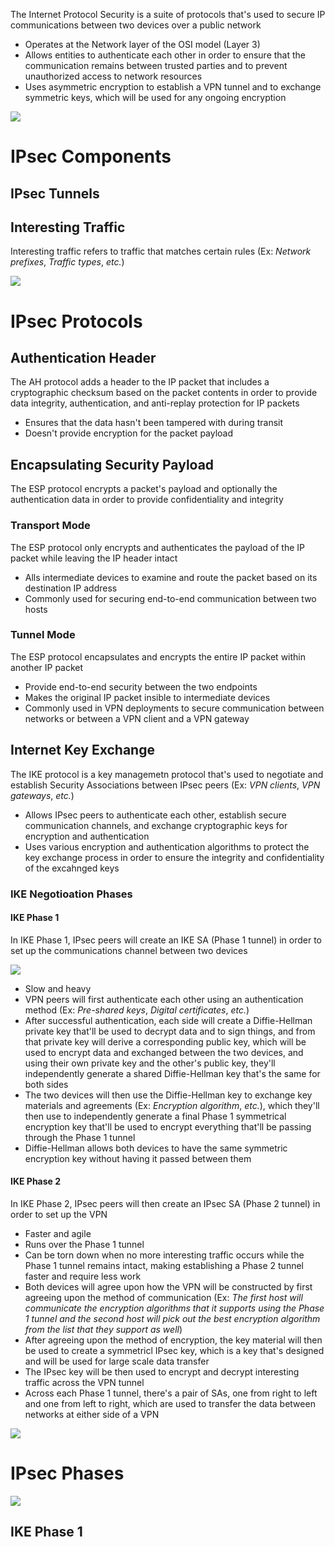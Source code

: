 The Internet Protocol Security is a suite of protocols that's used to secure IP communications between two devices over a public network

* Operates at the Network layer of the OSI model (Layer 3)
* Allows entities to authenticate each other in order to ensure that the communication remains between trusted parties and to prevent unauthorized access to network resources
* Uses asymmetric encryption to establish a VPN tunnel and to exchange symmetric keys, which will be used for any ongoing encryption

![](https://github.com/JonmarCorpuz/SecondBrain/blob/main/Assets/Whitespace.png)

# IPsec Components

## IPsec Tunnels

## Interesting Traffic

Interesting traffic refers to traffic that matches certain rules (Ex: *Network prefixes*, *Traffic types*, *etc.*)

![](https://github.com/JonmarCorpuz/SecondBrain/blob/main/Assets/Whitespace.png)

# IPsec Protocols

## Authentication Header

The AH protocol adds a header to the IP packet that includes a cryptographic checksum based on the packet contents in order to provide data integrity, authentication, and anti-replay protection for IP packets

* Ensures that the data hasn't been tampered with during transit
* Doesn't provide encryption for the packet payload

## Encapsulating Security Payload

The ESP protocol encrypts a packet's payload and optionally the authentication data in order to provide confidentiality and integrity

### Transport Mode

The ESP protocol only encrypts and authenticates the payload of the IP packet while leaving the IP header intact

* Alls intermediate devices to examine and route the packet based on its destination IP address
* Commonly used for securing end-to-end communication between two hosts

### Tunnel Mode

The ESP protocol encapsulates and encrypts the entire IP packet within another IP packet

* Provide end-to-end security between the two endpoints
* Makes the original IP packet insible to intermediate devices
* Commonly used in VPN deployments to secure communication between networks or between a VPN client and a VPN gateway

## Internet Key Exchange

The IKE protocol is a key managemetn protocol that's used to negotiate and establish Security Associations between IPsec peers (Ex: *VPN clients*, *VPN gateways*, *etc.*)

* Allows IPsec peers to authenticate each other, establish secure communication channels, and exchange cryptographic keys for encryption and authentication
* Uses various encryption and authentication algorithms to protect the key exchange process in order to ensure the integrity and confidentiality of the excahnged keys

### IKE Negotioation Phases

#### IKE Phase 1 

In IKE Phase 1, IPsec peers will create an IKE SA (Phase 1 tunnel) in order to set up the communications channel between two devices

![](https://github.com/JonmarCorpuz/SecondBrain/blob/main/Assets/dfdgsgdgsgdsgddddfsdfdsfdsfdasfsadf.png)

* Slow and heavy
* VPN peers will first authenticate each other using an authentication method (Ex: *Pre-shared keys*, *Digital certificates*, *etc.*)
* After successful authentication, each side will create a Diffie-Hellman private key that'll be used to decrypt data and to sign things, and from that private key will derive a corresponding public key, which will be used to encrypt data and exchanged between the two devices, and using their own private key and the other's public key, they'll independently generate a shared Diffie-Hellman key that's the same for both sides
* The two devices will then use the Diffie-Hellman key to exchange key materials and agreements (Ex: *Encryption algorithm*, *etc.*), which they'll then use to independently generate a final Phase 1 symmetrical encryption key that'll be used to encrypt everything that'll be passing through the Phase 1 tunnel
* Diffie-Hellman allows both devices to have the same symmetric encryption key without having it passed between them

#### IKE Phase 2 

In IKE Phase 2, IPsec peers will then create an IPsec SA (Phase 2 tunnel) in order to set up the VPN

* Faster and agile
* Runs over the Phase 1 tunnel
* Can be torn down when no more interesting traffic occurs while the Phase 1 tunnel remains intact, making establishing a Phase 2 tunnel faster and require less work
* Both devices will agree upon how the VPN will be constructed by first agreeing upon the method of communication (Ex: *The first host will communicate the encryption algorithms that it supports using the Phase 1 tunnel and the second host will pick out the best encryption algorithm from the list that they support as well*)
* After agreeing upon the method of encryption, the key material will then be used to create a symmetricl IPsec key, which is a key that's designed and will be used for large scale data transfer
* The IPsec key will be then used to encrypt and decrypt interesting traffic across the VPN tunnel
* Across each Phase 1 tunnel, there's a pair of SAs, one from right to left and one from left to right, which are used to transfer the data between networks at either side of a VPN

![](https://github.com/JonmarCorpuz/SecondBrain/blob/main/Assets/Whitespace.png)

# IPsec Phases

![](https://github.com/JonmarCorpuz/SecondBrain/blob/main/Assets/dfghfhdfhddfhgsdgsdgewggwer.gif)

## IKE Phase 1

